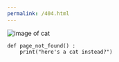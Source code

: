```yaml
---
permalink: /404.html
---
```


![image of cat](https://miyangyaqi.com/images/cat.jpeg)

```
def page_not_found() :
    print("here's a cat instead?")

```